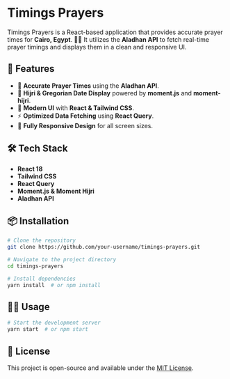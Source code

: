# Timings Prayers

Timings Prayers is a React-based application that provides accurate prayer times for **Cairo, Egypt**. 🕌✨
It utilizes the **Aladhan API** to fetch real-time prayer timings and displays them in a clean and responsive UI.

## 🚀 Features

- 🕋 **Accurate Prayer Times** using the **Aladhan API**.
- 📅 **Hijri & Gregorian Date Display** powered by **moment.js** and **moment-hijri**.
- 🎨 **Modern UI** with **React & Tailwind CSS**.
- ⚡ **Optimized Data Fetching** using **React Query**.
- 📱 **Fully Responsive Design** for all screen sizes.

## 🛠 Tech Stack

- **React 18**
- **Tailwind CSS**
- **React Query**
- **Moment.js & Moment Hijri**
- **Aladhan API**

## 📦 Installation

```sh
# Clone the repository
git clone https://github.com/your-username/timings-prayers.git

# Navigate to the project directory
cd timings-prayers

# Install dependencies
yarn install  # or npm install
```

## 🏃‍♂️ Usage

```sh
# Start the development server
yarn start  # or npm start
```

## 📜 License

This project is open-source and available under the [MIT License](LICENSE).
